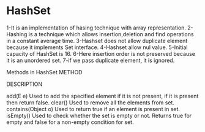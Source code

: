 # HashSet

1-It is an implementation of hasing technique with array representation.
2-Hashing is a technique which allows insertion,deletion and find operations in a constant average time.
3-Hashset does not allow duplicate element because it implements Set interface.
4-Hashset allow nul value.
5-Initial capacity of HashSet is 16.
6-Here insertion order is not preserved because it is an unordered set.
7-if we pass duplicate element, it is ignored.

Methods in HashSet
METHOD

DESCRIPTION

add(E e)	Used to add the specified element if it is not present, if it is present then return false.
clear()	Used to remove all the elements from set.
contains(Object o)	Used to return true if an element is present in set.
isEmpty()	Used to check whether the set is empty or not. Returns true for empty and false for a non-empty condition for set.
